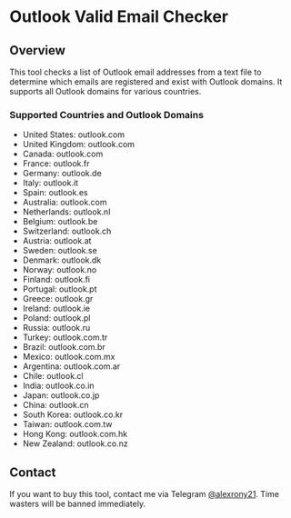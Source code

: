 # Outlook Valid Email Checker

## Overview

This tool checks a list of Outlook email addresses from a text file to determine which emails are registered and exist with Outlook domains. It supports all Outlook domains for various countries.

### Supported Countries and Outlook Domains

- United States: outlook.com
- United Kingdom: outlook.com
- Canada: outlook.com
- France: outlook.fr
- Germany: outlook.de
- Italy: outlook.it
- Spain: outlook.es
- Australia: outlook.com
- Netherlands: outlook.nl
- Belgium: outlook.be
- Switzerland: outlook.ch
- Austria: outlook.at
- Sweden: outlook.se
- Denmark: outlook.dk
- Norway: outlook.no
- Finland: outlook.fi
- Portugal: outlook.pt
- Greece: outlook.gr
- Ireland: outlook.ie
- Poland: outlook.pl
- Russia: outlook.ru
- Turkey: outlook.com.tr
- Brazil: outlook.com.br
- Mexico: outlook.com.mx
- Argentina: outlook.com.ar
- Chile: outlook.cl
- India: outlook.co.in
- Japan: outlook.co.jp
- China: outlook.cn
- South Korea: outlook.co.kr
- Taiwan: outlook.com.tw
- Hong Kong: outlook.com.hk
- New Zealand: outlook.co.nz

## Contact

If you want to buy this tool, contact me via Telegram [@alexrony21](https://t.me/alexrony21). Time wasters will be banned immediately.
